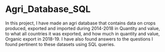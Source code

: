 # Agri_Database_SQL
In this project, I have made an agri database that contains data on crops produced, exported and imported during 2014-2018 in Quantity and value, to what all countries it was exported, and how much in quantity and value, Organic export in 2018-19. I have also found answers to the questions I found pertinent to these datasets using SQL queries.
